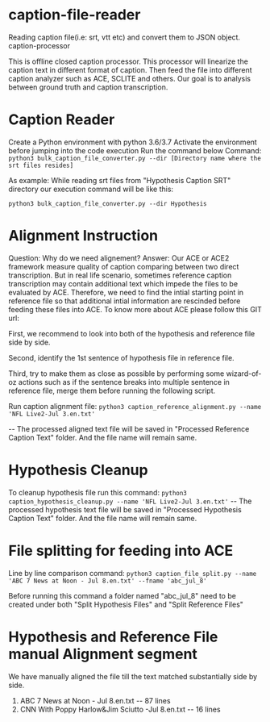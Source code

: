 # caption-file-reader
Reading caption file(i.e: srt, vtt etc) and convert them to JSON object.
caption-processor

This is offline closed caption processor. This processor will linearize the caption text in different format of caption. Then feed the file into different caption analyzer such as ACE, SCLITE and others. Our goal is to analysis between ground truth and caption transcription.

# Caption Reader

Create a Python environment with python 3.6/3.7
Activate the environment before jumping into the code execution
Run the command below Command:
`python3 bulk_caption_file_converter.py --dir [Directory name where the srt files resides]`

As example: While reading srt files from "Hypothesis Caption SRT" directory our execution command will be like this:

`python3 bulk_caption_file_converter.py --dir Hypothesis`

# Alignment Instruction
Question: Why do we need alignement?
Answer: Our ACE or ACE2 framework measure quality of caption comparing between two direct transcription. But in real life scenario, sometimes reference caption transcription may contain additional text which impede the files to be evaluated by ACE. Therefore, we need to find the intial starting point in reference file so that additional intial information are rescinded before feeding these files into ACE. To know more about ACE please follow this GIT url:

First, we recommend to look into both of the hypothesis and reference file side by side.

Second, identify the 1st sentence of hypothesis file in reference file.

Third, try to make them as close as possible by performing some wizard-of-oz actions such as if the sentence breaks into multiple sentence in reference file, merge them before running the following script.

Run caption alignment file:
`python3 caption_reference_alignment.py --name 'NFL Live2-Jul 3.en.txt'`

-- The processed aligned text file will be saved in "Processed Reference Caption Text" folder. And the file name will remain same.

# Hypothesis Cleanup
To cleanup hypothesis file run this command:
`python3 caption_hypothesis_cleanup.py --name 'NFL Live2-Jul 3.en.txt'`
-- The processed hypothesis text file will be saved in "Processed Hypothesis Caption Text" folder. And the file name will remain same.

# File splitting for feeding into ACE
Line by line comparison command:
`python3 caption_file_split.py --name 'ABC 7 News at Noon - Jul 8.en.txt' --fname 'abc_jul_8'`

Before running this command a folder named "abc_jul_8" need to be created under both "Split Hypothesis Files" and "Split Reference Files"

# Hypothesis and Reference File manual Alignment segment
We have manually aligned the file till the text matched substantially side by side. 
1. ABC 7 News at Noon - Jul 8.en.txt -- 87 lines
2. CNN With Poppy Harlow&Jim Sciutto -Jul 8.en.txt -- 16 lines


